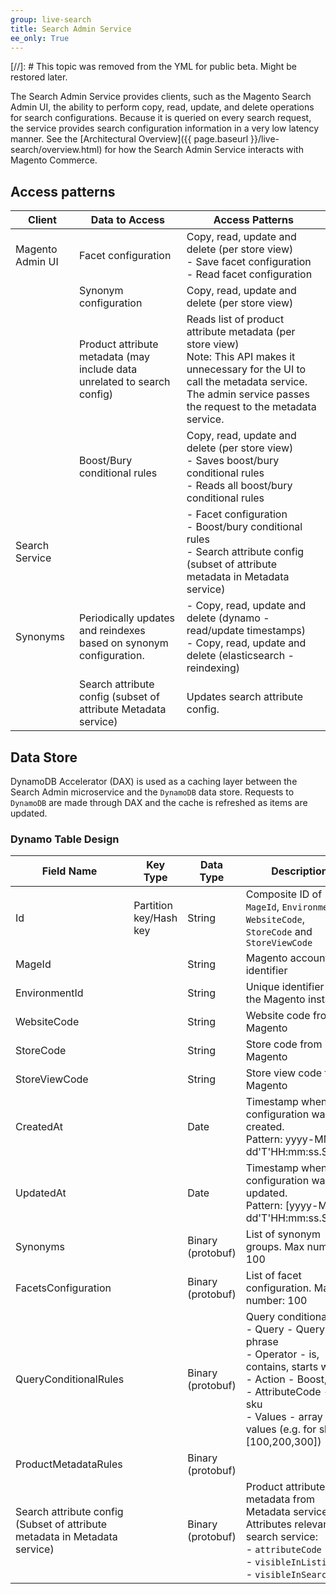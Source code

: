```yaml
---
group: live-search
title: Search Admin Service
ee_only: True
---
```


[//]: # This topic was removed from the YML for public beta.  Might be restored later.

The Search Admin Service provides clients, such as the Magento Search Admin UI, the ability to perform copy, read, update, and delete operations for search configurations. Because it is queried on every search request, the service provides search configuration information in a very low latency manner. See the [Architectural Overview]({{ page.baseurl }}/live-search/overview.html) for how the Search Admin Service interacts with Magento Commerce.

## Access patterns

|**Client**|**Data to Access**|**Access Patterns**
|---|---|---|
|Magento Admin UI| Facet configuration | Copy, read, update and delete (per store view)<br />- Save facet configuration<br />- Read facet configuration |
| |Synonym configuration | Copy, read, update and delete (per store view)|
| |Product attribute metadata (may include data unrelated to search config)| Reads list of product attribute metadata (per store view)<br />Note: This API makes it unnecessary for the UI to call the metadata service. The admin service passes the request to the metadata service.|
| |Boost/Bury conditional rules| Copy, read, update and delete (per store view)<br />- Saves boost/bury conditional rules<br />- Reads all boost/bury conditional rules
|Search Service ||- Facet configuration<br />- Boost/bury conditional rules<br />- Search attribute config (subset of attribute metadata in Metadata service)|
|Synonyms|Periodically updates and reindexes based on synonym configuration.|- Copy, read, update and delete (dynamo - read/update timestamps)<br />- Copy, read, update and delete (elasticsearch -  reindexing)
| | Search attribute config (subset of attribute Metadata service)| Updates search attribute config.|

## Data Store

DynamoDB Accelerator (DAX) is used as a caching layer between the Search Admin microservice and the `DynamoDB` data store. Requests to `DynamoDB` are made through DAX and the cache is refreshed as items are updated.

### Dynamo Table Design

|**Field Name**|**Key Type**|**Data Type**|**Description**|
|---|---|---|---|
|Id|Partition key/Hash key|String|Composite ID of `MageId`, `EnvironmentId`, `WebsiteCode`, `StoreCode` and `StoreViewCode`|
|MageId||String|Magento account identifier|
|EnvironmentId||String|Unique identifier of the Magento instance|
|WebsiteCode||String|Website code from Magento|
|StoreCode||String|Store code from Magento|
|StoreViewCode||String|Store view code from Magento|
|CreatedAt||Date|Timestamp when the configuration was created.<br />Pattern: yyyy-MM-dd'T'HH:mm:ss.SSS'Z'|
|UpdatedAt||Date|Timestamp when the configuration was last updated.<br />Pattern: [yyyy-MM-dd'T'HH:mm:ss.SSS'Z'|
|Synonyms||Binary (protobuf)|List of synonym groups. Max number: 100|
|FacetsConfiguration||Binary (protobuf)|List of facet configuration. Max number: 100|
|QueryConditionalRules||Binary (protobuf)|Query conditional rule <br />- Query - Query phrase<br />- Operator - is, contains, starts with<br />- Action - Boost, Bury<br />- AttributeCode - e.g. sku<br />- Values - array of values (e.g. for skus: [100,200,300]) |
|ProductMetadataRules||Binary (protobuf)||
|Search attribute config<br />(Subset of attribute metadata in Metadata service)||Binary (protobuf)|Product attribute metadata from Metadata service <br />Attributes relevant for search service:<br />- `attributeCode`<br />- `visibleInListing`<br />- `visibleInSearch`|
